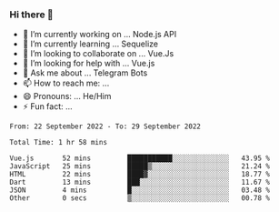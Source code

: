 ### Hi there 👋

- 🔭 I’m currently working on ... Node.js API
- 🌱 I’m currently learning ... Sequelize
- 👯 I’m looking to collaborate on ... Vue.Js
- 🤔 I’m looking for help with ... Vue.js
- 💬 Ask me about ... Telegram Bots 
- 📫 How to reach me: ... 
- 😄 Pronouns: ... He/Him
- ⚡ Fun fact: ... 


<!--START_SECTION:waka-->

```text
From: 22 September 2022 - To: 29 September 2022

Total Time: 1 hr 58 mins

Vue.js       52 mins         ███████████░░░░░░░░░░░░░░   43.95 %
JavaScript   25 mins         █████▒░░░░░░░░░░░░░░░░░░░   21.24 %
HTML         22 mins         ████▓░░░░░░░░░░░░░░░░░░░░   18.77 %
Dart         13 mins         ███░░░░░░░░░░░░░░░░░░░░░░   11.67 %
JSON         4 mins          █░░░░░░░░░░░░░░░░░░░░░░░░   03.48 %
Other        0 secs          ▒░░░░░░░░░░░░░░░░░░░░░░░░   00.78 %
```

<!--END_SECTION:waka-->

<!--
**therealstein/therealstein** is a ✨ _special_ ✨ repository because its `README.md` (this file) appears on your GitHub profile.

Here are some ideas to get you started:

- 🔭 I’m currently working on ...
- 🌱 I’m currently learning ...
- 👯 I’m looking to collaborate on ...
- 🤔 I’m looking for help with ...
- 💬 Ask me about ...
- 📫 How to reach me: ...
- 😄 Pronouns: ...
- ⚡ Fun fact: ...
-->
